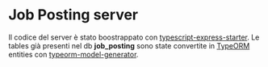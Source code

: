# Job Posting server

Il codice del server è stato boostrappato con [typescript-express-starter](https://github.com/ljlm0402/typescript-express-starter). Le tables già presenti nel db **job_posting** sono state convertite in [TypeORM](https://typeorm.io/) entities con [typeorm-model-generator](https://github.com/Kononnable/typeorm-model-generator).
